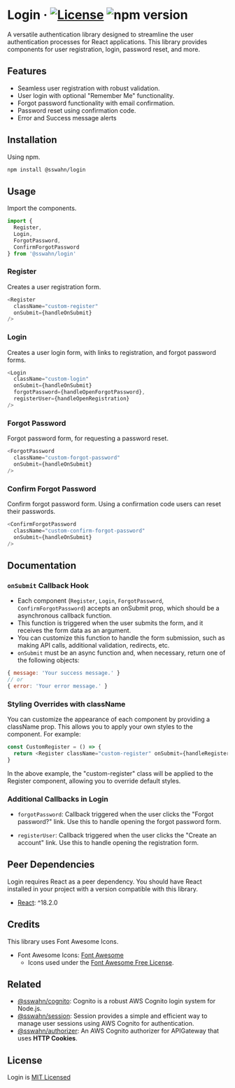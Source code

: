 # Login · [![License](https://img.shields.io/badge/License-MIT-blue.svg)](https://github.com/sswahn/login/blob/main/LICENSE) ![npm version](https://img.shields.io/npm/v/@sswahn/login) 
<!-- ![Weekly Downloads](https://img.shields.io/npm/dw/@sswahn/login) -->

A versatile authentication library designed to streamline the user authentication processes for React applications. This library provides components for user registration, login, password reset, and more.

## Features
- Seamless user registration with robust validation.
- User login with optional "Remember Me" functionality.
- Forgot password functionality with email confirmation.
- Password reset using confirmation code.
- Error and Success message alerts
  
## Installation
Using npm.
```bash
npm install @sswahn/login
```  

## Usage
Import the components.
```javascript
import {
  Register,
  Login,
  ForgotPassword,
  ConfirmForgotPassword
} from '@sswahn/login'
```

### Register
Creates a user registration form.
```javascript
<Register
  className="custom-register"
  onSubmit={handleOnSubmit}
/>
```  

### Login
Creates a user login form, with links to registration, and forgot password forms.
```javascript
<Login
  className="custom-login"
  onSubmit={handleOnSubmit}
  forgotPassword={handleOpenForgotPassword},
  registerUser={handleOpenRegistration}
/>
```  

### Forgot Password
Forgot password form, for requesting a password reset.
```javascript
<ForgotPassword
  className="custom-forgot-password"
  onSubmit={handleOnSubmit}
/>
```  

### Confirm Forgot Password
Confirm forgot password form. Using a confirmation code users can reset their passwords.
```javascript
<ConfirmForgotPassword
  className="custom-confirm-forgot-password"
  onSubmit={handleOnSubmit}
/>
```

## Documentation

### `onSubmit` Callback Hook
- Each component (`Register`, `Login`, `ForgotPassword`, `ConfirmForgotPassword`) accepts an onSubmit prop, which should be a asynchronous callback function.
- This function is triggered when the user submits the form, and it receives the form data as an argument.
- You can customize this function to handle the form submission, such as making API calls, additional validation, redirects, etc.
- `onSubmit` must be an async function and, when necessary, return one of the following objects:
```javascript
{ message: 'Your success message.' }
// or
{ error: 'Your error message.' }
```

### Styling Overrides with className
You can customize the appearance of each component by providing a className prop. This allows you to apply your own styles to the component. For example:
```javascript
const CustomRegister = () => {
  return <Register className="custom-register" onSubmit={handleRegister} />
}
```
In the above example, the "custom-register" class will be applied to the Register component, allowing you to override default styles.

### Additional Callbacks in Login
- `forgotPassword`: Callback triggered when the user clicks the "Forgot password?" link. Use this to handle opening the forgot password form.

- `registerUser`: Callback triggered when the user clicks the "Create an account" link. Use this to handle opening the registration form.

## Peer Dependencies
Login requires React as a peer dependency. You should have React installed in your project with a version compatible with this library.  

- [React](https://reactjs.org/): ^18.2.0  

## Credits
This library uses Font Awesome Icons.
- Font Awesome Icons: [Font Awesome](https://fontawesome.com/)
  - Icons used under the [Font Awesome Free License](https://fontawesome.com/license/free).


## Related
- [@sswahn/cognito](https://www.npmjs.com/package/@sswahn/cognito): Cognito is a robust AWS Cognito login system for Node.js.
- [@sswahn/session](https://www.npmjs.com/package/@sswahn/session): Session provides a simple and efficient way to manage user sessions using AWS Cognito for authentication.
- [@sswahn/authorizer](https://www.npmjs.com/package/@sswahn/authorizer): An AWS Cognito authorizer for APIGateway that uses **HTTP Cookies**.


## License
Login is [MIT Licensed](https://github.com/sswahn/login/blob/main/LICENSE)
